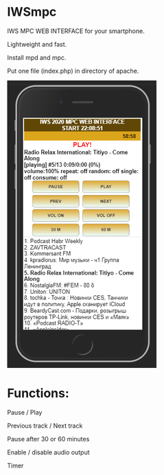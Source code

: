 # IWSmpc

IWS MPC WEB INTERFACE for your smartphone.

Lightweight and fast. 

Install mpd and mpc.

Put one file (index.php) in directory of apache. 

![Screenshot](iwsmpc.png)


# Functions:

Pause / Play

Previous track / Next track

Pause after 30 or 60 minutes

Enable / disable audio output

Timer
